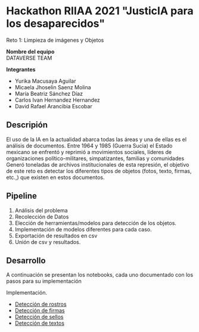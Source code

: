
# Hackathon RIIAA 2021 "JusticIA para los desaparecidos"

Reto 1: Limpieza de imágenes y Objetos

**Nombre del equipo**  
DATAVERSE TEAM

**Integrantes**

- Yurika Macusaya Aguilar
- Micaela Jhoselin Saenz Molina
- María Beatriz Sánchez Díaz
- Carlos Ivan Hernandez Hernandez
- David Rafael Arancibia Escobar

## Descripión
El uso de la IA en la actualidad abarca todas las áreas y una de ellas es el análisis de documentos.
Entre 1964 y 1985 (Guerra Sucia) el Estado mexicano se enfrentó y reprimió a movimientos sociales, líderes de organizaciones político-militares, simpatizantes, familias y comunidades
Generó toneladas de archivos institucionales de esta represión, el objetivo de este reto es detectar los diferentes tipos de objetos (fotos, texto, firmas, etc.,) que existen en estos documentos.

## Pipeline

1.  Análisis del problema
2.  Recolección de Datos
3.  Elección de herramientas/modelos para detección de los objetos.
4.  Implementación de modelos diferentes para cada caso.
5. Exportación de resultados en csv
6. Unión de csv y resultados.

## Desarrollo

A continuación se presentan los notebooks, cada uno documentado con los pasos para su implementación 

Implementación.
* [Detección de rostros](https://github.com/BettySanchez7/HackatonRIIAA_DataverseTeam/blob/main/Notebooks/Deteccion_Sellos/Detecci%C3%B3nSellos_RIIAA.ipynb)
* [Detección de firmas](https://github.com/BettySanchez7/HackatonRIIAA_DataverseTeam/blob/main/Notebooks/Deteccion_Sellos/Detecci%C3%B3nSellos_RIIAA.ipynb)
* [Detección de sellos](https://github.com/BettySanchez7/HackatonRIIAA_DataverseTeam/blob/main/Notebooks/Deteccion_Sellos/Detecci%C3%B3nSellos_RIIAA.ipynb)
* [Detección de textos](https://github.com/BettySanchez7/HackatonRIIAA_DataverseTeam/blob/main/Notebooks/Deteccion_Sellos/Detecci%C3%B3nSellos_RIIAA.ipynb)

